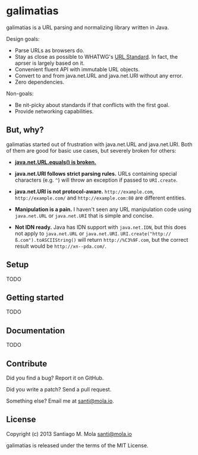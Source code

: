 galimatias
==========

galimatias is a URL parsing and normalizing library written in Java.

Design goals:

- Parse URLs as browsers do.
- Stay as close as possible to WHATWG's [URL Standard](http://url.spec.whatwg.org/). In fact, the aprser is largely based on it.
- Convenient fluent API with immutable URL objects.
- Convert to and from java.net.URL and java.net.URI without any error.
- Zero dependencies.

Non-goals:

- Be nit-picky about standards if that conflicts with the first goal.
- Provide networking capabilities.

But, why?
---------

galimatias started out of frustration with java.net.URL and java.net.URI. Both of them are good for basic use cases, but severely broken for others:

- **[java.net.URL.equals() is broken.](http://stackoverflow.com/a/3771123/205607)**

- **java.net.URI follows strict parsing rules.** URLs containing special characters (e.g. `^`) will throw an exception if passed to `URI.create`.

- **java.net.URI is not protocol-aware.** `http://example.com`, `http://example.com/` and `http://example.com:80` are different entities.

- **Manipulation is a pain.** I haven't seen any URL manipulation code using `java.net.URL` or `java.net.URI` that is simple and concise.

- **Not IDN ready.** Java has IDN support with `java.net.IDN`, but this does not apply to `java.net.URL` or `java.net.URI`. `URI.create("http://ß.com").toASCIIString()` will return `http://%C3%9F.com`, but the correct result would be `http://xn--pda.com/`.


Setup
-----

TODO

Getting started
---------------

TODO

Documentation
-------------

TODO

Contribute
----------

Did you find a bug? Report it on GitHub.

Did you write a patch? Send a pull request.

Something else? Email me at santi@mola.io.

License
-------

Copyright (c) 2013 Santiago M. Mola <santi@mola.io>

galimatias is released under the terms of the MIT License.
